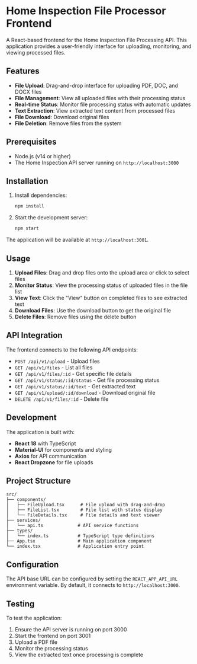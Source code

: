 # Home Inspection File Processor Frontend

A React-based frontend for the Home Inspection File Processing API. This application provides a user-friendly interface for uploading, monitoring, and viewing processed files.

## Features

- **File Upload**: Drag-and-drop interface for uploading PDF, DOC, and DOCX files
- **File Management**: View all uploaded files with their processing status
- **Real-time Status**: Monitor file processing status with automatic updates
- **Text Extraction**: View extracted text content from processed files
- **File Download**: Download original files
- **File Deletion**: Remove files from the system

## Prerequisites

- Node.js (v14 or higher)
- The Home Inspection API server running on `http://localhost:3000`

## Installation

1. Install dependencies:
   ```bash
   npm install
   ```

2. Start the development server:
   ```bash
   npm start
   ```

The application will be available at `http://localhost:3001`.

## Usage

1. **Upload Files**: Drag and drop files onto the upload area or click to select files
2. **Monitor Status**: View the processing status of uploaded files in the file list
3. **View Text**: Click the "View" button on completed files to see extracted text
4. **Download Files**: Use the download button to get the original file
5. **Delete Files**: Remove files using the delete button

## API Integration

The frontend connects to the following API endpoints:

- `POST /api/v1/upload` - Upload files
- `GET /api/v1/files` - List all files
- `GET /api/v1/files/:id` - Get specific file details
- `GET /api/v1/status/:id/status` - Get file processing status
- `GET /api/v1/status/:id/text` - Get extracted text
- `GET /api/v1/upload/:id/download` - Download original file
- `DELETE /api/v1/files/:id` - Delete file

## Development

The application is built with:

- **React 18** with TypeScript
- **Material-UI** for components and styling
- **Axios** for API communication
- **React Dropzone** for file uploads

## Project Structure

```
src/
├── components/
│   ├── FileUpload.tsx      # File upload with drag-and-drop
│   ├── FileList.tsx        # File list with status display
│   └── FileDetails.tsx     # File details and text viewer
├── services/
│   └── api.ts             # API service functions
├── types/
│   └── index.ts           # TypeScript type definitions
├── App.tsx                # Main application component
└── index.tsx              # Application entry point
```

## Configuration

The API base URL can be configured by setting the `REACT_APP_API_URL` environment variable. By default, it connects to `http://localhost:3000`.

## Testing

To test the application:

1. Ensure the API server is running on port 3000
2. Start the frontend on port 3001
3. Upload a PDF file
4. Monitor the processing status
5. View the extracted text once processing is complete 